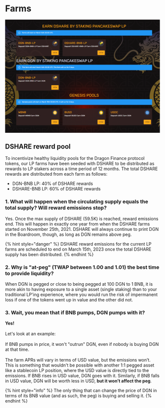 # Farms

![The Dragon Finance farms available on three sections to earn DGN and DSHARE rewards](<../.gitbook/assets/farm.png>)

## DSHARE reward pool
To incentivize healthy liquidity pools for the Dragon Finance protocol tokens, our LP farms have been seeded with DSHARE to be distributed as rewards to LP stakers across a time period of 12 months. The total DSHARE rewards are distributed from each farm as follows:

* DGN-BNB LP: 40% of DSHARE rewards
* DSHARE-BNB LP: 60% of DSHARE rewards



### **1. What will happen when the circulating supply equals the total supply? Will reward emissions stop?**

Yes. Once the max supply of DSHARE (59.5K) is reached, reward emissions end. This will happen in exactly one year from when the DSHARE farms started on November 25th, 2021. DSHARE will always continue to print DGN in the Boardroom, though, as long as DGN remains above peg.

{% hint style="danger" %}
DSHARE reward emissions for the current LP farms are scheduled to end on March 15th, 2023 once the total DSHARE supply has been distributed.
{% endhint %}

### 2. Why is "at-peg" (TWAP between 1.00 and 1.01) the best time to provide liquidity?

When DGN is pegged or close to being pegged at 100 DGN to 1 BNB, it is more akin to having exposure to a single asset (single staking) than to your traditional LP'ing experience, where you would run the risk of impermanent loss if one of the tokens went up in value and the other did not.

### 3. Wait, you mean that if BNB pumps, DGN pumps with it?

**Yes!**\
\
Let's look at an example:\
\
If BNB pumps in price, it won't "outrun" DGN, even if nobody is buying DGN at that time.\
\
The farm APRs will vary in terms of USD value, but the emissions won’t. This is something that wouldn't be possible with another 1:1 pegged asset like a stablecoin LP position, where the USD value is directly tied to the emissions. If BNB rises in USD value, DGN goes with it. Similarly, if BNB falls in USD value, DGN will be worth less in USD, **but it won’t affect the peg**.

{% hint style="info" %}
The only thing that can change the price of DGN in terms of its BNB value (and as such, the peg) is buying and selling it.
{% endhint %}
